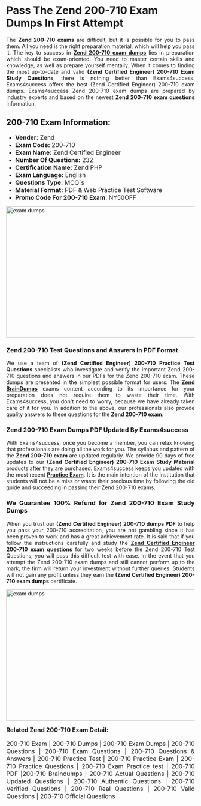 <h1><strong><strong>Pass The Zend 200-710 Exam Dumps In First Attempt</strong></strong></h1> <p style="text-align:justify">The <strong>Zend 200-710 exams</strong> are difficult, but it is possible for you to pass them. All you need is the right preparation material, which will help you pass it. The key to success in <a href="https://www.exams4success.com/zend/200-710-pdf-exam-dumps"><strong>Zend 200-710 exam dumps</strong></a> lies in preparation which should be exam-oriented. You need to master certain skills and knowledge, as well as prepare yourself mentally. When it comes to finding the most up-to-date and valid <strong>(Zend Certified Engineer) 200-710 Exam Study Questions</strong>, there is nothing better than Exams4success. Exams4success offers the best (Zend Certified Engineer) 200-710 exam dumps. Exams4success Zend 200-710 exam dumps are prepared by industry experts and based on the newest <strong>Zend 200-710 exam questions</strong> information.</p> <h2><strong><strong>200-710 Exam Information:</strong></strong></h2> <ul> <li><span style="font-size:16px"><strong>Vender:</strong> Zend</span></li> <li><span style="font-size:16px"><strong>Exam Code:</strong> 200-710</span></li> <li><span style="font-size:16px"><strong>Exam Name:</strong> Zend Certified Engineer</span></li> <li><span style="font-size:16px"><strong>Number Of Questions:</strong> 232</span></li> <li><span style="font-size:16px"><strong>Certification Name:</strong> Zend PHP</span></li> <li><span style="font-size:16px"><strong>Exam Language:</strong> English</span></li> <li><span style="font-size:16px"><strong>Questions Type:</strong> MCQ`s</span></li> <li><span style="font-size:16px"><strong>Material Format:</strong> PDF & Web Practice Test Software</span></li> <li><span style="font-size:16px"><strong>Promo Code For 200-710 Exam: </strong>NY50OFF</span></li> </ul> <p><a href="https://www.exams4success.com/zend/200-710-pdf-exam-dumps" rel="no-follow"><img alt="exam dumps" src="https://www.certcollections.com/uploads/content/infrist1.png" style="height:350px; width:750px" /></a></p> <h3><strong>Zend 200-710 Test Questions and Answers In PDF Format</strong></h3> <p style="text-align:justify">We use a team of <strong>(Zend Certified Engineer) 200-710 Practice Test Questions</strong> specialists who investigate and verify the important Zend 200-710 questions and answers in our PDFs for the Zend 200-710 exam. These dumps are presented in the simplest possible format for users. The <a href="https://www.exams4success.com/zend-exam-dumps"><strong>Zend BrainDumps</strong></a> exams content according to its importance for your preparation does not require them to waste their time. With Exams4success, you don't need to worry, because we have already taken care of it for you. In addition to the above, our professionals also provide quality answers to these questions for the<strong> Zend 200-710 exam</strong>.</p> <h3><strong> Zend 200-710 Exam Dumps PDF Updated By Exams4success</strong></h3> <p style="text-align:justify">With Exams4success, once you become a member, you can relax knowing that professionals are doing all the work for you. The syllabus and pattern of the <strong>Zend 200-710 exam </strong>are updated regularly. We provide 90 days of free updates to our <strong>(Zend Certified Engineer) 200-710 Exam Study Material</strong> products after they are purchased. Exams4success keeps you updated with the most recent <a href="https://www.exams4success.com/"><strong>Practice Exam</strong></a>. It is the main intention of the institution that students will not be a miss or waste their precious time by following the old guide and succeeding in passing their Zend 200-710 exams.</p> <h3 style="text-align:justify"><strong>We Guarantee 100% Refund for Zend 200-710 Exam Study Dumps</strong></h3> <p style="text-align:justify">When you trust our <strong>(Zend Certified Engineer) 200-710 dumps PDF</strong> to help you pass your 200-710 accreditation, you are not gambling since it has been proven to work and has a great achievement rate. It is said that if you follow the instructions carefully and study the <a href="https://www.exams4success.com/zend/200-710-pdf-exam-dumps"><strong>Zend Certified Engineer 200-710 exam questions</strong></a> for two weeks before the Zend 200-710 Test Questions, you will pass this difficult test with ease. In the event that you attempt the Zend 200-710 exam dumps and still cannot perform up to the mark, the firm will return your investment without further queries. Students will not gain any profit unless they earn the <strong>(Zend Certified Engineer) 200-710 exam dumps</strong> certificate.</p> <p style="text-align:justify"><a href="https://www.exams4success.com/zend/200-710-pdf-exam-dumps" rel="no-follow"><img alt="exam dumps" src="https://www.certcollections.com/uploads/content/free_demo1.png" style="height:350px; width:750px" /></a></p> <p style="text-align:justify"><span style="font-size:16px"><strong>Related Zend 200-710 Exam Detail:</strong></span><br /> <br /> <span style="font-size:16px">200-710 Exam | 200-710 Dumps | 200-710 Exam Dumps | 200-710 Questions | 200-710 Exam Questions | 200-710 Questions & Answers | 200-710 Practice Test | 200-710 Practice Exam | 200-710 Practice Questions | 200-710 Exam Practice test | 200-710 PDF |200-710 Braindumps | 200-710 Actual Questions | 200-710 Updated Questions | 200-710 Authentic Questions | 200-710 Verified Questions | 200-710 Real Questions | 200-710 Valid Questions | 200-710 Official Questions</span></p>
